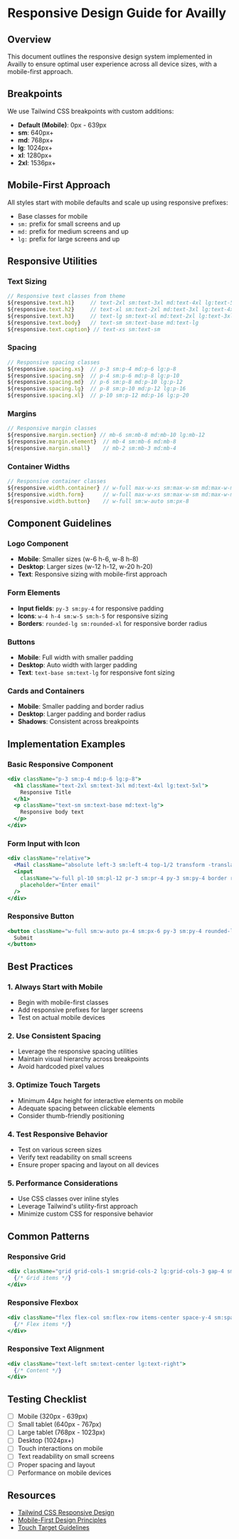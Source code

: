 # Responsive Design Guide for Availly

## Overview
This document outlines the responsive design system implemented in Availly to ensure optimal user experience across all device sizes, with a mobile-first approach.

## Breakpoints
We use Tailwind CSS breakpoints with custom additions:

- **Default (Mobile)**: 0px - 639px
- **sm**: 640px+
- **md**: 768px+
- **lg**: 1024px+
- **xl**: 1280px+
- **2xl**: 1536px+

## Mobile-First Approach
All styles start with mobile defaults and scale up using responsive prefixes:
- Base classes for mobile
- `sm:` prefix for small screens and up
- `md:` prefix for medium screens and up
- `lg:` prefix for large screens and up

## Responsive Utilities

### Text Sizing
```jsx
// Responsive text classes from theme
${responsive.text.h1}     // text-2xl sm:text-3xl md:text-4xl lg:text-5xl
${responsive.text.h2}     // text-xl sm:text-2xl md:text-3xl lg:text-4xl
${responsive.text.h3}     // text-lg sm:text-xl md:text-2xl lg:text-3xl
${responsive.text.body}   // text-sm sm:text-base md:text-lg
${responsive.text.caption} // text-xs sm:text-sm
```

### Spacing
```jsx
// Responsive spacing classes
${responsive.spacing.xs}  // p-3 sm:p-4 md:p-6 lg:p-8
${responsive.spacing.sm}  // p-4 sm:p-6 md:p-8 lg:p-10
${responsive.spacing.md}  // p-6 sm:p-8 md:p-10 lg:p-12
${responsive.spacing.lg}  // p-8 sm:p-10 md:p-12 lg:p-16
${responsive.spacing.xl}  // p-10 sm:p-12 md:p-16 lg:p-20
```

### Margins
```jsx
// Responsive margin classes
${responsive.margin.section} // mb-6 sm:mb-8 md:mb-10 lg:mb-12
${responsive.margin.element}  // mb-4 sm:mb-6 md:mb-8
${responsive.margin.small}    // mb-2 sm:mb-3 md:mb-4
```

### Container Widths
```jsx
// Responsive container classes
${responsive.width.container} // w-full max-w-xs sm:max-w-sm md:max-w-md lg:max-w-lg xl:max-w-xl
${responsive.width.form}      // w-full max-w-xs sm:max-w-sm md:max-w-md
${responsive.width.button}    // w-full sm:w-auto sm:px-8
```

## Component Guidelines

### Logo Component
- **Mobile**: Smaller sizes (w-6 h-6, w-8 h-8)
- **Desktop**: Larger sizes (w-12 h-12, w-20 h-20)
- **Text**: Responsive sizing with mobile-first approach

### Form Elements
- **Input fields**: `py-3 sm:py-4` for responsive padding
- **Icons**: `w-4 h-4 sm:w-5 sm:h-5` for responsive sizing
- **Borders**: `rounded-lg sm:rounded-xl` for responsive border radius

### Buttons
- **Mobile**: Full width with smaller padding
- **Desktop**: Auto width with larger padding
- **Text**: `text-base sm:text-lg` for responsive font sizing

### Cards and Containers
- **Mobile**: Smaller padding and border radius
- **Desktop**: Larger padding and border radius
- **Shadows**: Consistent across breakpoints

## Implementation Examples

### Basic Responsive Component
```jsx
<div className="p-3 sm:p-4 md:p-6 lg:p-8">
  <h1 className="text-2xl sm:text-3xl md:text-4xl lg:text-5xl">
    Responsive Title
  </h1>
  <p className="text-sm sm:text-base md:text-lg">
    Responsive body text
  </p>
</div>
```

### Form Input with Icon
```jsx
<div className="relative">
  <Mail className="absolute left-3 sm:left-4 top-1/2 transform -translate-y-1/2 text-slate-400 w-4 h-4 sm:w-5 sm:h-5" />
  <input
    className="w-full pl-10 sm:pl-12 pr-3 sm:pr-4 py-3 sm:py-4 border rounded-lg sm:rounded-xl"
    placeholder="Enter email"
  />
</div>
```

### Responsive Button
```jsx
<button className="w-full sm:w-auto px-4 sm:px-6 py-3 sm:py-4 rounded-lg sm:rounded-xl text-base sm:text-lg">
  Submit
</button>
```

## Best Practices

### 1. Always Start with Mobile
- Begin with mobile-first classes
- Add responsive prefixes for larger screens
- Test on actual mobile devices

### 2. Use Consistent Spacing
- Leverage the responsive spacing utilities
- Maintain visual hierarchy across breakpoints
- Avoid hardcoded pixel values

### 3. Optimize Touch Targets
- Minimum 44px height for interactive elements on mobile
- Adequate spacing between clickable elements
- Consider thumb-friendly positioning

### 4. Test Responsive Behavior
- Test on various screen sizes
- Verify text readability on small screens
- Ensure proper spacing and layout on all devices

### 5. Performance Considerations
- Use CSS classes over inline styles
- Leverage Tailwind's utility-first approach
- Minimize custom CSS for responsive behavior

## Common Patterns

### Responsive Grid
```jsx
<div className="grid grid-cols-1 sm:grid-cols-2 lg:grid-cols-3 gap-4 sm:gap-6">
  {/* Grid items */}
</div>
```

### Responsive Flexbox
```jsx
<div className="flex flex-col sm:flex-row items-center space-y-4 sm:space-y-0 sm:space-x-6">
  {/* Flex items */}
</div>
```

### Responsive Text Alignment
```jsx
<div className="text-left sm:text-center lg:text-right">
  {/* Content */}
</div>
```

## Testing Checklist

- [ ] Mobile (320px - 639px)
- [ ] Small tablet (640px - 767px)
- [ ] Large tablet (768px - 1023px)
- [ ] Desktop (1024px+)
- [ ] Touch interactions on mobile
- [ ] Text readability on small screens
- [ ] Proper spacing and layout
- [ ] Performance on mobile devices

## Resources

- [Tailwind CSS Responsive Design](https://tailwindcss.com/docs/responsive-design)
- [Mobile-First Design Principles](https://www.lukew.com/ff/entry.asp?933)
- [Touch Target Guidelines](https://material.io/design/usability/accessibility.html#layout-typography)
